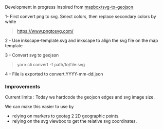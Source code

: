 Development in progress
Inspired from [mapbox/svg-to-geojson](https://github.com/mapbox/svg-to-geojson)


1- First convert png to svg.
Select colors, then replace secondary colors by white
> https://www.pngtosvg.com/

2 - Use inkscape-template.svg and inkscape to align the svg file on the map template

3 - Convert svg to geojson
> yarn cli convert -f path/to/file.svg

4 - File is exported to convert.YYYY-mm-dd.json


### Improvements

Current limits : Today we hardcode the geojson edges and svg image size.

We can make this easier to use by
- relying on markers to geotag 2 2D geographic points.
- relying on the svg viewbox to get the relative svg coordinates.

